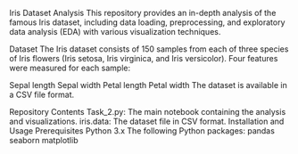 Iris Dataset Analysis
This repository provides an in-depth analysis of the famous Iris dataset, including data loading, preprocessing, and exploratory data analysis (EDA) with various visualization techniques.

Dataset
The Iris dataset consists of 150 samples from each of three species of Iris flowers (Iris setosa, Iris virginica, and Iris versicolor). Four features were measured for each sample:

Sepal length
Sepal width
Petal length
Petal width
The dataset is available in a CSV file format.

Repository Contents
Task_2.py: The main notebook containing the analysis and visualizations.
iris.data: The dataset file in CSV format.
Installation and Usage
Prerequisites
Python 3.x
The following Python packages:
pandas
seaborn
matplotlib
